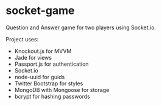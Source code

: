 socket-game
=========

Question and Answer game for two players using Socket.io.

Project uses:

* Knockout.js for MVVM
* Jade for views
* Passport.js for authentication
* Socket.io
* node-uuid for guids
* Twitter Bootstrap for styles
* MongoDB with Mongoose for storage
* bcrypt for hashing passwords